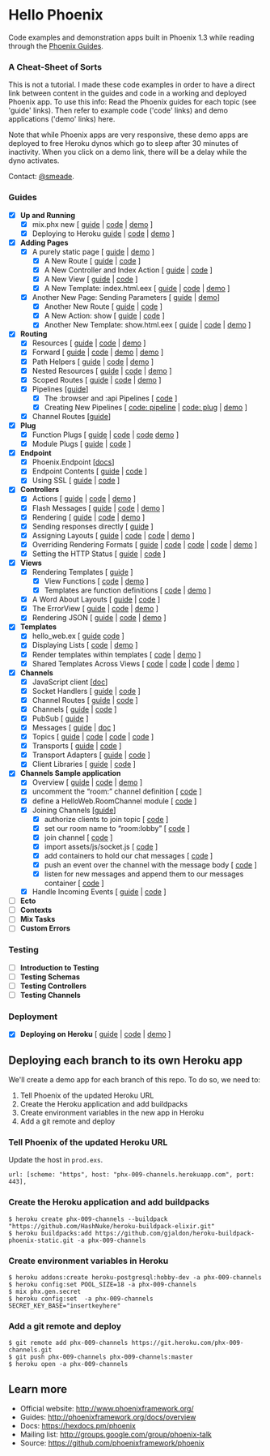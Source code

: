 # Hello Phoenix

Code examples and demonstration apps built in Phoenix 1.3 while reading through the [Phoenix Guides](https://hexdocs.pm/phoenix/overview.html).

### A Cheat-Sheet of Sorts

This is not a tutorial. I made these code examples in order to have a direct link between content in the guides and code in a working and deployed Phoenix app. To use this info: Read the Phoenix guides for each topic (see 'guide' links). Then refer to example code ('code' links) and demo applications ('demo' links) here.

Note that while Phoenix apps are very responsive, these demo apps are deployed to free Heroku dynos which go to sleep after 30 minutes of inactivity. When you click on a demo link, there will be a delay while the dyno activates.

Contact: [@smeade](https://twitter.com/smeade).

### Guides
- [x] **Up and Running**
  - [x] mix.phx new [
    [guide](https://hexdocs.pm/phoenix/up_and_running.html#content) |
    [code](https://github.com/smeade/hellophoenix/tree/phx-001-up-and-running) |
    [demo](https://phx-001-up-and-running.herokuapp.com)
    ]
  - [x] Deploying to Heroku
    [guide](https://hexdocs.pm/phoenix/heroku.html#content) |
    [code](https://github.com/smeade/hellophoenix/tree/phx-001-up-and-running) |
    [demo](https://phx-001-up-and-running.herokuapp.com)
    ]
- [x] **Adding Pages**
  - [x] A purely static page [
    [guide](https://hexdocs.pm/phoenix/adding_pages.html) |
    [demo](https://phx-002-adding-pages.herokuapp.com/hello) ]
    - [x] A New Route [
      [guide](https://hexdocs.pm/phoenix/adding_pages.html#a-new-route) |
      [code](https://github.com/smeade/hellophoenix/blob/phx-002-adding-pages/lib/hello_web/router.ex#L20)
      ]
    - [x] A New Controller and Index Action [
      [guide](https://hexdocs.pm/phoenix/adding_pages.html#a-new-controller) |
      [code](https://github.com/smeade/hellophoenix/blob/phx-002-adding-pages/lib/hello_web/controllers/hello_controller.ex#L4-L6)
      ]
    - [x] A New View [
      [guide](https://hexdocs.pm/phoenix/adding_pages.html#a-new-view) |
      [code](https://github.com/smeade/hellophoenix/blob/phx-002-adding-pages/lib/hello_web/views/hello_view.ex)
      ]
    - [x] A New Template: index.html.eex [
      [guide](https://hexdocs.pm/phoenix/adding_pages.html#a-new-template) |
      [code](https://github.com/smeade/hellophoenix/blob/phx-002-adding-pages/lib/hello_web/templates/hello/index.html.eex) |
      [demo](https://phx-002-adding-pages.herokuapp.com/hello)
      ]
  - [x] Another New Page: Sending Parameters [
    [guide](https://hexdocs.pm/phoenix/adding_pages.html#another-new-page) |
    [demo](https://phx-002-adding-pages.herokuapp.com/hello/Scott)]
    - [x] Another New Route [
      [guide](https://hexdocs.pm/phoenix/adding_pages.html#another-new-page) |
      [code](https://github.com/smeade/hellophoenix/blob/phx-002-adding-pages/lib/hello_web/router.ex#L21)
      ]
    - [x] A New Action: show [
      [guide](https://hexdocs.pm/phoenix/adding_pages.html#a-new-action) |
      [code](https://github.com/smeade/hellophoenix/blob/phx-002-adding-pages/lib/hello_web/controllers/hello_controller.ex#L8-L10)
      ]
    - [x] Another New Template: show.html.eex [
      [guide](https://hexdocs.pm/phoenix/adding_pages.html#a-new-action) |
      [code](https://github.com/smeade/hellophoenix/blob/phx-002-adding-pages/lib/hello_web/templates/hello/show.html.eex) |
      [demo](https://phx-002-adding-pages.herokuapp.com/hello/Scott)
      ]
- [x] **Routing**
  - [x] Resources [
    [guide](https://hexdocs.pm/phoenix/routing.html#resources) |
    [code](https://github.com/smeade/hellophoenix/blob/phx-003-routing/lib/hello_web/router.ex#L34) |
    [demo](https://phx-003-routing.herokuapp.com/users)
    ]
  - [x] Forward [
    [guide](https://hexdocs.pm/phoenix/routing.html#forward) |
    [code](https://github.com/smeade/hellophoenix/blob/phx-003-routing/lib/hello_web/router.ex#L47-L50) |
    [demo](https://phx-003-routing.herokuapp.com/jobs) |
    [demo](https://phx-003-routing.herokuapp.com/jobs/active)
    ]
  - [x] Path Helpers [
    [guide](https://hexdocs.pm/phoenix/routing.html#path-helpers) |
    [code](https://github.com/smeade/hellophoenix/blob/phx-003-routing/lib/hello_web/templates/layout/app.html.eex#L87-L90) |
    [demo](https://phx-003-routing.herokuapp.com/users?admin=true&active=false)
    ]
  - [x] Nested Resources [
    [guide](https://github.com/smeade/hellophoenix/blob/phx-003-routing/lib/hello_web/router.ex#L35) |
    [code](https://github.com/smeade/hellophoenix/blob/phx-003-routing/lib/hello_web/router.ex#L32-L36) |
    [demo](https://phx-003-routing.herokuapp.com/users/111/posts)
    ]
  - [x] Scoped Routes [
    [guide](https://hexdocs.pm/phoenix/routing.html#scoped-routes) |
    [code](https://github.com/smeade/hellophoenix/blob/phx-003-routing/lib/hello_web/router.ex#L38-L44) |
    [demo](https://phx-003-routing.herokuapp.com/admin/users)
    ]
  - [x] Pipelines [[guide](https://hexdocs.pm/phoenix/routing.html#pipelines )]
    - [x] The :browser and :api Pipelines [
      [code](https://github.com/smeade/hellophoenix/blob/phx-003-routing/lib/hello_web/router.ex#L5-L15)
      ]
    - [x] Creating New Pipelines [
      [code: pipeline](https://github.com/smeade/hellophoenix/blob/phx-003-routing/lib/hello_web/router.ex#L17-L23) |
      [code: plug](https://github.com/smeade/hellophoenix/blob/phx-003-routing/lib/plugs/admin.ex) |
      [demo](https://phx-003-routing.herokuapp.com/admin/users)
      ]
  - [x] Channel Routes [[guide](https://hexdocs.pm/phoenix/routing.html#channel-routes)]
- [x] **Plug**
  - [x] Function Plugs [
    [guide](https://hexdocs.pm/phoenix/plug.html#function-plugs) |
    [code](https://github.com/smeade/hellophoenix/blob/phx-004-plug/lib/hello_web/controllers/user_controller.ex#L4) |
    [code](https://github.com/smeade/hellophoenix/tree/phx-004-plug/lib/hello_web/controllers/user_controller.ex#L10-L14)
    [demo](https://phx-004-plug.herokuapp.com/users/)
    ]
  - [x] Module Plugs [
    [guide](https://hexdocs.pm/phoenix/plug.html#module-plugs) |
    [code](https://github.com/smeade/hellophoenix/blob/phx-004-plug/lib/hello_web/plugs/locale.ex)
    ]
- [x] **Endpoint**
  - [x] Phoenix.Endpoint [[docs](https://hexdocs.pm/phoenix/Phoenix.Endpoint.html)]
  - [x] Endpoint Contents [
    [guide](https://hexdocs.pm/phoenix/endpoint.html#endpoint-contents) |
    [code](https://github.com/smeade/hellophoenix/tree/phx-005-endpoint/lib/hello_web/endpoint.ex)
    ]
  - [x] Using SSL [
    [guide](https://hexdocs.pm/phoenix/endpoint.html#using-ssl) |
    [code](https://github.com/smeade/hellophoenix/blob/phx-005-endpoint/config/prod.exs#L19-L22)
    ]
- [x] **Controllers**
  - [x] Actions [
    [guide](https://hexdocs.pm/phoenix/controllers.html#actions) |
    [code](https://github.com/smeade/hellophoenix/blob/phx-006-controllers/lib/hello_web/controllers/hello_controller.ex#L14-L16) |
    [demo](https://phx-006-controllers.herokuapp.com/hello)
    ]
  - [x] Flash Messages [
    [guide](https://hexdocs.pm/phoenix/controllers.html#flash-messages) |
    [code](https://github.com/smeade/hellophoenix/blob/phx-006-controllers/lib/hello_web/controllers/hello_controller.ex#L8-L9) |
    [demo](https://phx-006-controllers.herokuapp.com/hello)
    ]
  - [x] Rendering [
    [guide](https://hexdocs.pm/phoenix/controllers.html#rendering) |
    [code](https://github.com/smeade/hellophoenix/blob/phx-006-controllers/lib/hello_web/controllers/hello_controller.ex#L15) |
    [demo](https://phx-006-controllers.herokuapp.com/hello)
    ]
  - [x] Sending responses directly [
    [guide](https://hexdocs.pm/phoenix/controllers.html#sending-responses-directly) ]
  - [x] Assigning Layouts [
    [guide](https://hexdocs.pm/phoenix/controllers.html#assigning-layouts) |
    [code](https://github.com/smeade/hellophoenix/blob/phx-006-controllers/lib/hello_web/controllers/page_controller.ex#L7) |
    [code](https://github.com/smeade/hellophoenix/blob/phx-006-controllers/lib/hello_web/templates/layout/admin.html.eex) |
    [demo](https://phx-006-controllers.herokuapp.com)
    ]
  - [x] Overriding Rendering Formats [
    [guide](https://hexdocs.pm/phoenix/controllers.html#overriding-rendering-formats) |
    [code](https://github.com/smeade/hellophoenix/blob/phx-006-controllers/lib/hello_web/router.ex#L6) |
    [code](https://github.com/smeade/hellophoenix/blob/phx-006-controllers/lib/hello_web/templates/page/index.text.eex) |
    [code](https://github.com/smeade/hellophoenix/blob/phx-006-controllers/lib/hello_web/controllers/page_controller.ex#L8) |
    [demo](https://phx-006-controllers.herokuapp.com/?_format=text&message=CrazyTown!)
    ]
  - [x] Setting the HTTP Status [
    [guide](https://hexdocs.pm/phoenix/controllers.html#setting-the-http-status) |
    [code](https://github.com/smeade/hellophoenix/blob/phx-006-controllers/lib/hello_web/controllers/page_controller.ex#L6)
    ]
- [x] **Views**
  - [x] Rendering Templates [ [guide](https://hexdocs.pm/phoenix/views.html#rendering-templates) ]
    - [x] View Functions [
      [code](https://github.com/smeade/hellophoenix/blob/phx-007-views/lib/hello_web/views/layout_view.ex#L4-L8) |
      [demo](https://phx-007-views.herokuapp.com/hello)
      ]
    - [x] Templates are function definitions [
      [code](https://github.com/smeade/hellophoenix/blob/phx-007-views/lib/hello_web/views/page_view.ex#L4-L12) |
      [demo](https://phx-007-views.herokuapp.com)
      ]
  - [x] A Word About Layouts [
    [guide](https://hexdocs.pm/phoenix/views.html#a-word-about-layouts) |
    [code](https://github.com/smeade/hellophoenix/blob/phx-007-views/lib/hello_web/templates/layout/app.html.eex#L62)
    ]
  - [x] The ErrorView [
    [guide](https://hexdocs.pm/phoenix/views.html#the-errorview) |
    [code](https://github.com/smeade/hellophoenix/tree/phx-007-views/lib/hello_web/templates/error/404.html.eex) |
    [demo](https://phx-007-views.herokuapp.com/such/a/wrong/path)
    ]
  - [x] Rendering JSON [
    [guide](https://hexdocs.pm/phoenix/views.html#rendering-json) |
    [code](https://github.com/smeade/hellophoenix/tree/phx-007-views-json/lib/hello_web/controllers/page_controller.ex#L10-L14) |
    [demo](https://phx-007-views-json.herokuapp.com)
    ]
- [x] **Templates**
  - [x] hello_web.ex [
    [guide](https://hexdocs.pm/phoenix/templates.html)
    [code](https://github.com/smeade/hellophoenix/blob/phx-008-templates/lib/hello_web.ex#L29-L45)
    ]
  - [x] Displaying Lists [
    [code](https://github.com/smeade/hellophoenix/blob/phx-008-templates/lib/hello_web/templates/page/test.html.eex#L6-L8) |
    [demo](https://phx-008-templates.herokuapp.com/test)
    ]
  - [x] Render templates within templates [
    [code](https://github.com/smeade/hellophoenix/blob/phx-008-templates/lib/hello_web/templates/page/test.html.eex#L7) |
    [demo](https://phx-008-templates.herokuapp.com/test)
    ]
  - [x] Shared Templates Across Views [
    [code](https://github.com/smeade/hellophoenix/blob/phx-008-templates-shared/lib/hello_web/templates/page/test.html.eex#L7) |
    [code](https://github.com/smeade/hellophoenix/blob/phx-008-templates-shared/lib/hello_web/views/shared_view.ex) |
    [code](https://github.com/smeade/hellophoenix/blob/phx-008-templates-shared/lib/hello_web/templates/shared/key.html.eex) |
    [demo](https://phx-008-templates.herokuapp.com/test)
    ]
- [x] **Channels**
  - [x] JavaScript client [[doc](https://hexdocs.pm/phoenix/js/)]
  - [x] Socket Handlers [
    [guide](https://hexdocs.pm/phoenix/channels.html#socket-handlers) |
    [code](https://github.com/smeade/phoenixchat/blob/master/lib/hello_web/channels/user_socket.ex)
    ]
  - [x] Channel Routes [
    [guide](https://hexdocs.pm/phoenix/channels.html#channel-routes) |
    [code](https://github.com/smeade/phoenixchat/blob/master/lib/hello_web/channels/user_socket.ex#L5)
    ]
  - [x] Channels [
    [guide](https://hexdocs.pm/phoenix/channels.html#channels) |
    [code](https://github.com/smeade/phoenixchat/blob/master/lib/hello_web/channels/room_channel.ex)
    ]
  - [x] PubSub [
    [guide](https://hexdocs.pm/phoenix/channels.html#pubsub)
    ]
  - [x] Messages [
    [guide](https://hexdocs.pm/phoenix/channels.html#messages) |
    [doc](https://hexdocs.pm/phoenix/Phoenix.Socket.Message.html)
    ]
  - [x] Topics [
    [guide](https://hexdocs.pm/phoenix/channels.html#topics) |
    [code](https://github.com/smeade/phoenixchat/blob/master/lib/hello_web/channels/user_socket.ex#L5) |
    [code](https://github.com/smeade/phoenixchat/blob/master/lib/hello_web/channels/room_channel.ex#L4) |
    [code](https://github.com/smeade/phoenixchat/blob/master/assets/js/socket.js#L57)
    ]
  - [x] Transports [
    [guide](https://hexdocs.pm/phoenix/channels.html#transports) |
    [code](https://github.com/smeade/phoenixchat/blob/master/lib/hello_web/channels/user_socket.ex#L7)
    ]
  - [x] Transport Adapters [
    [guide](https://hexdocs.pm/phoenix/channels.html#transport-adapters) |
    [code](https://github.com/smeade/phoenixchat/blob/master/lib/hello_web/channels/user_socket.ex#L8-L10)
    ]
  - [x] Client Libraries [
    [guide](https://hexdocs.pm/phoenix/channels.html#client-libraries) |
    [code](https://github.com/smeade/phoenixchat/blob/master/assets/js/socket.js#L6)
  ]
- [x] **Channels Sample application**
  - [x] Overview [
    [guide](https://hexdocs.pm/phoenix/channels.html#tying-it-all-together) |
    [code](https://github.com/smeade/phoenixchat) |
    [demo](http://phx-009-channels.herokuapp.com/)
    ]
  - [x] uncomment the “room:” channel definition [
    [code](https://github.com/smeade/phoenixchat/blob/master/lib/hello_web/channels/user_socket.ex#L5)
    ]
  - [x] define a HelloWeb.RoomChannel module [
    [code](https://github.com/smeade/phoenixchat/blob/master/lib/hello_web/channels/room_channel.ex)
    ]
  - [x] Joining Channels [[guide](https://hexdocs.pm/phoenix/channels.html#joining-channels)]
    - [x] authorize clients to join topic [
      [code](https://github.com/smeade/phoenixchat/blob/master/lib/hello_web/channels/room_channel.ex#L4-L9)
      ]
    - [x] set our room name to “room:lobby” [
      [code](https://github.com/smeade/phoenixchat/blob/master/assets/js/socket.js#L57)
      ]
    - [x] join channel [
      [code](https://github.com/smeade/phoenixchat/blob/master/assets/js/socket.js#L79-L81)
      ]
    - [x] import assets/js/socket.js [
      [code](https://github.com/smeade/phoenixchat/blob/master/assets/js/app.js#L21)
      ]
    - [x] add containers to hold our chat messages [
      [code](https://github.com/smeade/phoenixchat/blob/master/lib/hello_web/templates/page/index.html.eex#L12-L14)
      ]
    - [x] push an event over the channel with the message body [
      [code](https://github.com/smeade/phoenixchat/blob/master/assets/js/socket.js#L64-L70)
      ]
    - [x] listen for new messages and append them to our messages container [
      [code](https://github.com/smeade/phoenixchat/blob/master/assets/js/socket.js#L64-L70)
      ]
  - [x] Handle Incoming Events [
    [guide](https://hexdocs.pm/phoenix/channels.html#incoming-events) |
    [code](https://github.com/smeade/phoenixchat/blob/master/lib/hello_web/channels/room_channel.ex#L11-L14)
    ]
- [ ] **Ecto**
- [ ] **Contexts**
- [ ] **Mix Tasks**
- [ ] **Custom Errors**

### Testing
- [ ] **Introduction to Testing**
- [ ] **Testing Schemas**
- [ ] **Testing Controllers**
- [ ] **Testing Channels**

### Deployment
- [x] **Deploying on Heroku** [
  [guide](https://hexdocs.pm/phoenix/heroku.html#content) |
  [code](https://github.com/smeade/hellophoenix/tree/phx-001-up-and-running) |
  [demo](https://phx-001-up-and-running.herokuapp.com)
  ]

## Deploying each branch to its own Heroku app

We'll create a demo app for each branch of this repo. To do so, we need to:

1. Tell Phoenix of the updated Heroku URL
2. Create the Heroku application and add buildpacks
3. Create environment variables in the new app in Heroku
4. Add a git remote and deploy

### Tell Phoenix of the updated Heroku URL

Update the host in `prod.exs`.

```
url: [scheme: "https", host: "phx-009-channels.herokuapp.com", port: 443],
```

### Create the Heroku application and add buildpacks

```
$ heroku create phx-009-channels --buildpack "https://github.com/HashNuke/heroku-buildpack-elixir.git"
$ heroku buildpacks:add https://github.com/gjaldon/heroku-buildpack-phoenix-static.git -a phx-009-channels
```

### Create environment variables in Heroku

```
$ heroku addons:create heroku-postgresql:hobby-dev -a phx-009-channels
$ heroku config:set POOL_SIZE=18 -a phx-009-channels
$ mix phx.gen.secret
$ heroku config:set  -a phx-009-channels SECRET_KEY_BASE="insertkeyhere"
```

### Add a git remote and deploy

```
$ git remote add phx-009-channels https://git.heroku.com/phx-009-channels.git
$ git push phx-009-channels phx-009-channels:master
$ heroku open -a phx-009-channels
```

## Learn more

  * Official website: http://www.phoenixframework.org/
  * Guides: http://phoenixframework.org/docs/overview
  * Docs: https://hexdocs.pm/phoenix
  * Mailing list: http://groups.google.com/group/phoenix-talk
  * Source: https://github.com/phoenixframework/phoenix
